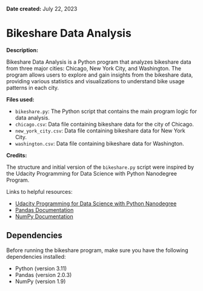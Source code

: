 **Date created:** July 22, 2023

# Bikeshare Data Analysis

**Description:**

Bikeshare Data Analysis is a Python program that analyzes bikeshare data from three major cities: Chicago, New York City, and Washington. The program allows users to explore and gain insights from the bikeshare data, providing various statistics and visualizations to understand bike usage patterns in each city.

**Files used:**

- `bikeshare.py`: The Python script that contains the main program logic for data analysis.
- `chicago.csv`: Data file containing bikeshare data for the city of Chicago.
- `new_york_city.csv`: Data file containing bikeshare data for New York City.
- `washington.csv`: Data file containing bikeshare data for Washington.

**Credits:**

The structure and initial version of the `bikeshare.py` script were inspired by the Udacity Programming for Data Science with Python Nanodegree Program.

Links to helpful resources:
- [Udacity Programming for Data Science with Python Nanodegree](https://www.udacity.com/course/programming-for-data-science-nanodegree--nd104)
- [Pandas Documentation](https://pandas.pydata.org/docs/)
- [NumPy Documentation](https://numpy.org/doc/)


## Dependencies

Before running the bikeshare program, make sure you have the following dependencies installed:

- Python (version 3.11)
- Pandas (version 2.0.3)
- NumPy (version 1.9)

